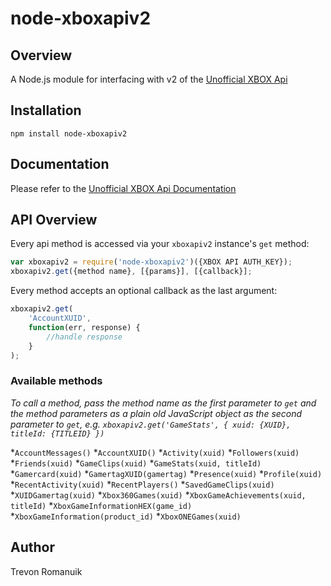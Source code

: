 # node-xboxapiv2

## Overview

A Node.js module for interfacing with v2 of the <a href="https://xboxapi.com/">Unofficial XBOX Api</a>

## Installation

`npm install node-xboxapiv2`

## Documentation

Please refer to the <a href="https://xboxapi.com/documentation">Unofficial XBOX Api Documentation</a>

## API Overview

Every api method is accessed via your `xboxapiv2` instance's `get` method:

```js
var xboxapiv2 = require('node-xboxapiv2')({XBOX API AUTH_KEY});
xboxapiv2.get({method name}, [{params}], [{callback}];
```

Every method accepts an optional callback as the last argument:

```js
xboxapiv2.get(
    'AccountXUID',
    function(err, response) {
        //handle response
    }
);
```

### Available methods

*To call a method, pass the method name as the first parameter to `get` and the method parameters as a plain old*
*JavaScript object as the second parameter to `get`,*
*e.g. `xboxapiv2.get('GameStats', { xuid: {XUID}, titleId: {TITLEID} })`*

 *`AccountMessages()`
 *`AccountXUID()`
 *`Activity(xuid)`
 *`Followers(xuid)`
 *`Friends(xuid)`
 *`GameClips(xuid)`
 *`GameStats(xuid, titleId)`
 *`Gamercard(xuid)`
 *`GamertagXUID(gamertag)`
 *`Presence(xuid)`
 *`Profile(xuid)`
 *`RecentActivity(xuid)`
 *`RecentPlayers()`
 *`SavedGameClips(xuid)`
 *`XUIDGamertag(xuid)`
 *`Xbox360Games(xuid)`
 *`XboxGameAchievements(xuid, titleId)`
 *`XboxGameInformationHEX(game_id)`
 *`XboxGameInformation(product_id)`
 *`XboxONEGames(xuid)`

## Author

Trevon Romanuik